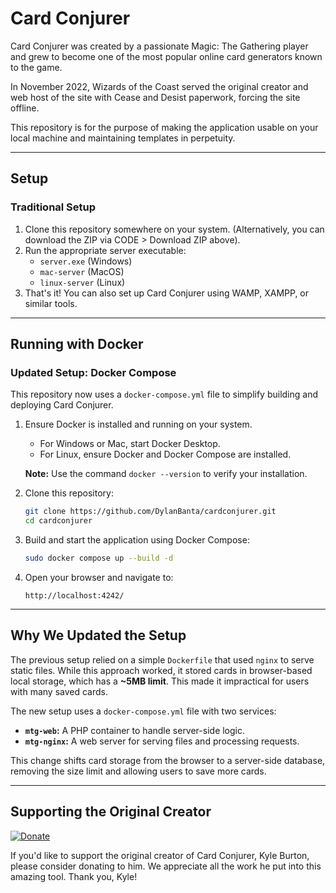 # Card Conjurer

Card Conjurer was created by a passionate Magic: The Gathering player and grew to become one of the most popular online card generators known to the game.

In November 2022, Wizards of the Coast served the original creator and web host of the site with Cease and Desist paperwork, forcing the site offline. 

This repository is for the purpose of making the application usable on your local machine and maintaining templates in perpetuity.

---

## Setup

### Traditional Setup
1. Clone this repository somewhere on your system. (Alternatively, you can download the ZIP via CODE > Download ZIP above).
2. Run the appropriate server executable:
   - `server.exe` (Windows)
   - `mac-server` (MacOS)
   - `linux-server` (Linux)
3. That's it! You can also set up Card Conjurer using WAMP, XAMPP, or similar tools.

---

## Running with Docker

### Updated Setup: Docker Compose
This repository now uses a `docker-compose.yml` file to simplify building and deploying Card Conjurer.

1. Ensure Docker is installed and running on your system.
   - For Windows or Mac, start Docker Desktop.
   - For Linux, ensure Docker and Docker Compose are installed.

   **Note:** Use the command `docker --version` to verify your installation.

2. Clone this repository:
   ```bash
   git clone https://github.com/DylanBanta/cardconjurer.git
   cd cardconjurer
   ```

3. Build and start the application using Docker Compose:
   ```bash
   sudo docker compose up --build -d
   ```

4. Open your browser and navigate to:
   ```
   http://localhost:4242/
   ```

---

## Why We Updated the Setup

The previous setup relied on a simple `Dockerfile` that used `nginx` to serve static files. While this approach worked, it stored cards in browser-based local storage, which has a **~5MB limit**. This made it impractical for users with many saved cards.

The new setup uses a `docker-compose.yml` file with two services:
- **`mtg-web`:** A PHP container to handle server-side logic.
- **`mtg-nginx`:** A web server for serving files and processing requests.

This change shifts card storage from the browser to a server-side database, removing the size limit and allowing users to save more cards.

---

## Supporting the Original Creator

[![Donate](https://img.shields.io/badge/Donate-PayPal-blue.svg?longCache=true&style=popout)](https://www.paypal.me/kyleburtondonate)

If you'd like to support the original creator of Card Conjurer, Kyle Burton, please consider donating to him. We appreciate all the work he put into this amazing tool. Thank you, Kyle!